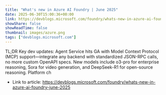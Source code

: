 ```yaml
---
title: "What's new in Azure AI Foundry | June 2025"
date: 2025-06-30T15:00:36+00:00
link: https://devblogs.microsoft.com/foundry/whats-new-in-azure-ai-foundry-june-2025
showShare: false
showReadTime: false
thumbnail: images/azure.png
tags: ["devblogs.microsoft.com"]
---
```

TL;DR Key dev updates: Agent Service hits GA with Model Context Protocol (MCP) support—integrate any backend with standardized JSON-RPC calls, no more custom OpenAPI specs. New models include o3-pro for enterprise reasoning, Sora for video generation, and DeepSeek-R1 for open-source reasoning. Platform ch

- Link to article: https://devblogs.microsoft.com/foundry/whats-new-in-azure-ai-foundry-june-2025